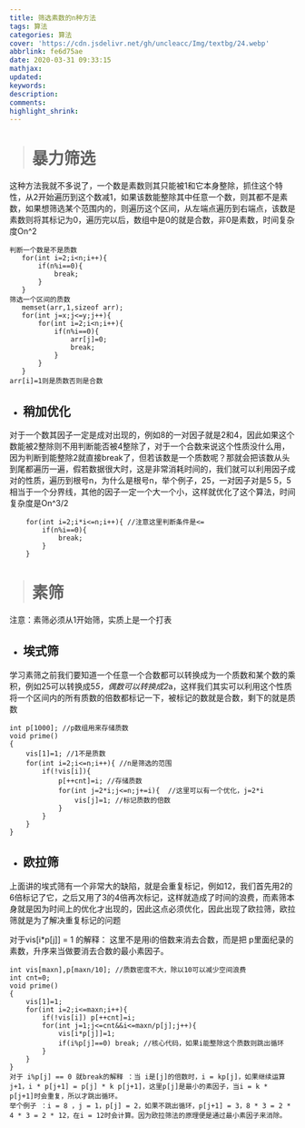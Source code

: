 ```yaml
---
title: 筛选素数的n种方法
tags: 算法
categories: 算法
cover: 'https://cdn.jsdelivr.net/gh/uncleacc/Img/textbg/24.webp'
abbrlink: fe6d75ae
date: 2020-03-31 09:33:15
mathjax:
updated:
keywords:
description:
comments:
highlight_shrink:
---
```

># 暴力筛选
这种方法我就不多说了，一个数是素数则其只能被1和它本身整除，抓住这个特性，从2开始遍历到这个数减1，如果该数能整除其中任意一个数，则其都不是素数，如果想筛选某个范围内的，则遍历这个区间，从左端点遍历到右端点，该数是素数则将其标记为0，遍历完以后，数组中是0的就是合数，非0是素数，时间复杂度On^2

 ```
 判断一个数是不是质数
    for(int i=2;i<n;i++){
        if(n%i==0){
            break;
        }
    }
筛选一个区间的质数
    memset(arr,1,sizeof arr);
    for(int j=x;j<=y;j++){
        for(int i=2;i<n;i++){
            if(n%i==0){
                arr[j]=0;
                break;
            }
        } 
    }
arr[i]=1则是质数否则是合数
 ```
* ## 稍加优化
对于一个数其因子一定是成对出现的，例如8的一对因子就是2和4，因此如果这个数能被2整除则不用判断能否被4整除了，对于一个合数来说这个性质没什么用，因为判断到能整除2就直接break了，但若该数是一个质数呢？那就会把该数从头到尾都遍历一遍，假若数据很大时，这是非常消耗时间的，我们就可以利用因子成对的性质，遍历到根号n，为什么是根号n，举个例子，25，一对因子对是5 5，5相当于一个分界线，其他的因子一定一个大一个小，这样就优化了这个算法，时间复杂度是On^3/2

```
    for(int i=2;i*i<=n;i++){ //注意这里判断条件是<=
        if(n%i==0){
            break;
        }
    }
```
># 素筛
注意：素筛必须从1开始筛，实质上是一个打表

* ## 埃式筛
学习素筛之前我们要知道一个任意一个合数都可以转换成为一个质数和某个数的乘积，例如25可以转换成5*5，偶数可以转换成2*a，这样我们其实可以利用这个性质将一个区间内的所有质数的倍数都标记一下，被标记的数就是合数，剩下的就是质数

```
int p[1000]; //p数组用来存储质数
void prime()
{
    vis[1]=1; //1不是质数
    for(int i=2;i<=n;i++){ //n是筛选的范围
        if(!vis[i]){
            p[++cnt]=i; //存储质数
            for(int j=2*i;j<=n;j+=i){  //这里可以有一个优化，j=2*i
                vis[j]=1; //标记质数的倍数
            }
        }
    }
}
```
* ## 欧拉筛
上面讲的埃式筛有一个非常大的缺陷，就是会重复标记，例如12，我们首先用2的6倍标记了它，之后又用了3的4倍再次标记，这样就造成了时间的浪费，而素筛本身就是因为时间上的优化才出现的，因此这点必须优化，因此出现了欧拉筛，欧拉筛就是为了解决重复标记的问题

对于vis[i*p[j]] = 1 的解释： 这里不是用i的倍数来消去合数，而是把 p里面纪录的素数，升序来当做要消去合数的最小素因子。
```
int vis[maxn],p[maxn/10]; //质数密度不大，除以10可以减少空间浪费
int cnt=0;
void prime()
{
    vis[1]=1;
    for(int i=2;i<=maxn;i++){
        if(!vis[i]) p[++cnt]=i;
        for(int j=1;j<=cnt&&i<=maxn/p[j];j++){
            vis[i*p[j]]=1;
            if(i%p[j]==0) break; //核心代码，如果i能整除这个质数则跳出循环
        }
    }
}
对于 i%p[j] == 0 就break的解释 ：当 i是[j]的倍数时，i = kp[j]，如果继续运算 j+1，i * p[j+1] = p[j] * k p[j+1]，这里p[j]是最小的素因子，当i = k * p[j+1]时会重复，所以才跳出循环。
举个例子 ：i = 8 ，j = 1，p[j] = 2，如果不跳出循环，p[j+1] = 3，8 * 3 = 2 * 4 * 3 = 2 * 12，在i = 12时会计算。因为欧拉筛法的原理便是通过最小素因子来消除。
```

